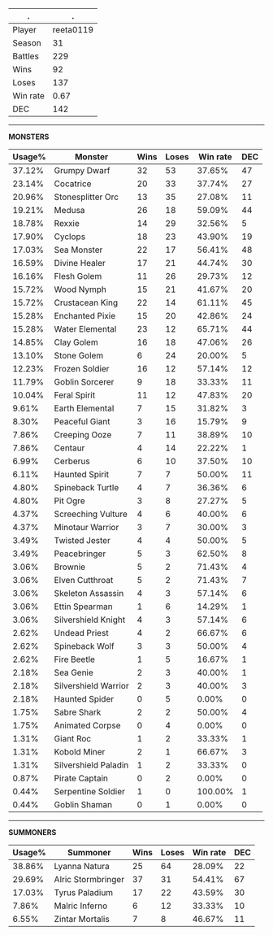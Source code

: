 .|.
|-|-
Player|reeta0119
Season|31
Battles|229
Wins|92
Loses|137
Win rate|0.67
DEC|142

---
**MONSTERS**

Usage%|Monster|Wins|Loses|Win rate|DEC|
-|-|-|-|-|-|
37.12%|Grumpy Dwarf|32|53|37.65%|47|
23.14%|Cocatrice|20|33|37.74%|27|
20.96%|Stonesplitter Orc|13|35|27.08%|11|
19.21%|Medusa|26|18|59.09%|44|
18.78%|Rexxie|14|29|32.56%|5|
17.90%|Cyclops|18|23|43.90%|19|
17.03%|Sea Monster|22|17|56.41%|48|
16.59%|Divine Healer|17|21|44.74%|30|
16.16%|Flesh Golem|11|26|29.73%|12|
15.72%|Wood Nymph|15|21|41.67%|20|
15.72%|Crustacean King|22|14|61.11%|45|
15.28%|Enchanted Pixie|15|20|42.86%|24|
15.28%|Water Elemental|23|12|65.71%|44|
14.85%|Clay Golem|16|18|47.06%|26|
13.10%|Stone Golem|6|24|20.00%|5|
12.23%|Frozen Soldier|16|12|57.14%|12|
11.79%|Goblin Sorcerer|9|18|33.33%|11|
10.04%|Feral Spirit|11|12|47.83%|20|
9.61%|Earth Elemental|7|15|31.82%|3|
8.30%|Peaceful Giant|3|16|15.79%|9|
7.86%|Creeping Ooze|7|11|38.89%|10|
7.86%|Centaur|4|14|22.22%|1|
6.99%|Cerberus|6|10|37.50%|10|
6.11%|Haunted Spirit|7|7|50.00%|11|
4.80%|Spineback Turtle|4|7|36.36%|6|
4.80%|Pit Ogre|3|8|27.27%|5|
4.37%|Screeching Vulture|4|6|40.00%|6|
4.37%|Minotaur Warrior|3|7|30.00%|3|
3.49%|Twisted Jester|4|4|50.00%|5|
3.49%|Peacebringer|5|3|62.50%|8|
3.06%|Brownie|5|2|71.43%|4|
3.06%|Elven Cutthroat|5|2|71.43%|7|
3.06%|Skeleton Assassin|4|3|57.14%|6|
3.06%|Ettin Spearman|1|6|14.29%|1|
3.06%|Silvershield Knight|4|3|57.14%|6|
2.62%|Undead Priest|4|2|66.67%|6|
2.62%|Spineback Wolf|3|3|50.00%|4|
2.62%|Fire Beetle|1|5|16.67%|1|
2.18%|Sea Genie|2|3|40.00%|1|
2.18%|Silvershield Warrior|2|3|40.00%|3|
2.18%|Haunted Spider|0|5|0.00%|0|
1.75%|Sabre Shark|2|2|50.00%|4|
1.75%|Animated Corpse|0|4|0.00%|0|
1.31%|Giant Roc|1|2|33.33%|1|
1.31%|Kobold Miner|2|1|66.67%|3|
1.31%|Silvershield Paladin|1|2|33.33%|0|
0.87%|Pirate Captain|0|2|0.00%|0|
0.44%|Serpentine Soldier|1|0|100.00%|1|
0.44%|Goblin Shaman|0|1|0.00%|0|

---
**SUMMONERS**

Usage%|Summoner|Wins|Loses|Win rate|DEC|
-|-|-|-|-|-|
38.86%|Lyanna Natura|25|64|28.09%|22|
29.69%|Alric Stormbringer|37|31|54.41%|67|
17.03%|Tyrus Paladium|17|22|43.59%|30|
7.86%|Malric Inferno|6|12|33.33%|10|
6.55%|Zintar Mortalis|7|8|46.67%|11|
